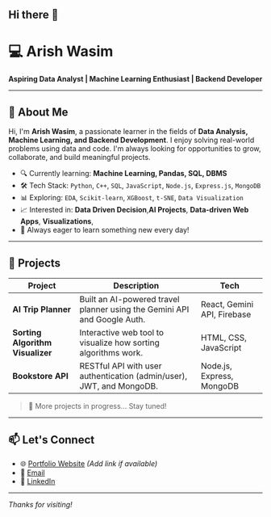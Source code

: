 ## Hi there 👋

# 💻 Arish Wasim

**Aspiring Data Analyst | Machine Learning Enthusiast | Backend Developer**

---

## 👋 About Me

Hi, I'm **Arish Wasim**, a passionate learner in the fields of **Data Analysis, Machine Learning, and Backend Development**. I enjoy solving real-world problems using data and code. I'm always looking for opportunities to grow, collaborate, and build meaningful projects.

- 🔍 Currently learning: **Machine Learning, Pandas, SQL, DBMS**
- 🛠️ Tech Stack: `Python`, `C++`, `SQL`, `JavaScript`, `Node.js`, `Express.js`, `MongoDB`
- 📊 Exploring: `EDA`, `Scikit-learn`, `XGBoost`, `t-SNE`, `Data Visualization`
- 📈 Interested in: **Data Driven Decision**,**AI Projects**, **Data-driven Web Apps**, **Visualizations**,
- 🌱 Always eager to learn something new every day!

---

## 🚀 Projects

| Project | Description | Tech |
|--------|-------------|------|
| **AI Trip Planner** | Built an AI-powered travel planner using the Gemini API and Google Auth. | React, Gemini API, Firebase |
| **Sorting Algorithm Visualizer** | Interactive web tool to visualize how sorting algorithms work. | HTML, CSS, JavaScript |
| **Bookstore API** | RESTful API with user authentication (admin/user), JWT, and MongoDB. | Node.js, Express, MongoDB |

> 🧠 More projects in progress... Stay tuned!

---

## 📫 Let's Connect

- 🌐 [Portfolio Website](https://yourportfolio.com) *(Add link if available)*
- 📧 [Email](mailto:arishwasim123@gmail.com)
- 💼 [LinkedIn](https://www.linkedin.com/in/arish-wasim-a09b5123a/)

---

_Thanks for visiting!_


